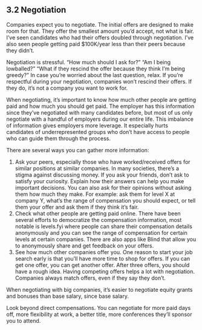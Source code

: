 ## 3.2 Negotiation

Companies expect you to negotiate. The initial offers are designed to make room for that. They offer the smallest amount you’d accept, not what is fair. I’ve seen candidates who had their offers doubled through negotiation. I’ve also seen people getting paid $100K/year less than their peers because they didn’t.

Negotiation is stressful. “How much should I ask for?” “Am I being lowballed?” “What if they rescind the offer because they think I’m being greedy?” In case you’re worried about the last question, relax. If you’re respectful during your negotiation, companies won’t rescind their offers. If they do, it’s not a company you want to work for.

When negotiating, it’s important to know how much other people are getting paid and how much you should get paid. The employer has this information since they’ve negotiated with many candidates before, but most of us only negotiate with a handful of employers during our entire life. This imbalance of information gives employers more leverage. It especially hurts candidates of underrepresented groups who don’t have access to people who can guide them through the process.

There are several ways you can gather more information:

1. Ask your peers, especially those who have worked/received offers for similar positions at similar companies. In many societies, there’s a stigma against discussing money. If you ask your friends, don’t ask to satisfy your curiosity. Explain how their answers can help you make important decisions. You can also ask for their opinions without asking them how much they make. For example: ask them for level X at company Y, what’s the range of compensation you should expect, or tell them your offer and ask them if they think it’s fair.
2. Check what other people are getting paid online. There have been several efforts to democratize the compensation information, most notable is levels.fyi where people can share their compensation details anonymously and you can see the range of compensation for certain levels at certain companies. There are also apps like Blind that allow you to anonymously share and get feedback on your offers.
3. See how much other companies offer you. One reason to start your job search early is that you’ll have more time to shop for offers. If you can get one offer, you can get another offer. After three offers, you should have a rough idea. Having competing offers helps a lot with negotiation. Companies always match offers, even if they say they don’t.

When negotiating with big companies, it’s easier to negotiate equity grants and bonuses than base salary, since base salary.

Look beyond direct compensations. You can negotiate for more paid days off, more flexibility at work, a better title, more conferences they’ll sponsor you to attend.